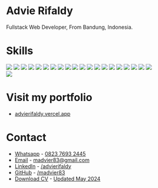 # Advie Rifaldy
Fullstack Web Developer, From Bandung, Indonesia.



# Skills
<div>
  <img src="https://svgl-badge.vercel.app/api/Language/HTML5?theme=dark" />
  <img src="https://svgl-badge.vercel.app/api/Language/CSS?theme=dark" />
  <img src="https://svgl-badge.vercel.app/api/Language/JavaScript?theme=dark" />
  <img src="https://svgl-badge.vercel.app/api/Language/TypeScript?theme=dark" />
  <img src="https://svgl-badge.vercel.app/api/Library/React?theme=dark" />
  <img src="https://svgl-badge.vercel.app/api/Library/Redux?theme=dark" />
  <img src="https://svgl-badge.vercel.app/api/Framework/Next.js?theme=dark" />
  <img src="https://svgl-badge.vercel.app/api/Library/shadcnui?theme=dark" />
  <img src="https://svgl-badge.vercel.app/api/Framework/Tailwind%20CSS?theme=dark" />
  <img src="https://svgl-badge.vercel.app/api/Framework/Bootstrap?theme=dark" />
  <img src="https://svgl-badge.vercel.app/api/Framework/Laravel?theme=dark" />
  <img src="https://svgl-badge.vercel.app/api/Database/MySQL?theme=dark" />
  <img src="https://svgl-badge.vercel.app/api/Database/SQLite?theme=dark" />
  <img src="https://svgl-badge.vercel.app/api/Language/Dart?theme=dark" />
  <img src="https://svgl-badge.vercel.app/api/Framework/Flutter?theme=dark" />
  <img src="https://svgl-badge.vercel.app/api/Hosting/Firebase?theme=dark" />
  <img src="https://svgl-badge.vercel.app/api/Software/Git?theme=dark" />
  <img src="https://svgl-badge.vercel.app/api/Design/Figma?theme=dark" />
  <img src="https://svgl-badge.vercel.app/api/Hosting/Vercel?theme=dark" />
  <img src="https://svgl-badge.vercel.app/api/Software/Stack%20Overflow?theme=dark" />
</div>

<img src="https://github-readme-stats.vercel.app/api/top-langs?username=madvier83&locale=en&layout=compact&theme=dark&hide_border=true&bg_color=171717&card_width=800" />



# Visit my portfolio
- [advierifaldy.vercel.app](https://advierifaldy.vercel.app/)

# Contact

- [Whatsapp](https://api.whatsapp.com/send?phone=082376932445) - [0823 7693 2445](https://api.whatsapp.com/send?phone=082376932445)
- [Email](mailto:madvier83@gmail.com) - [madvier83@gmail.com](mailto:madvier83@gmail.com)
- [LinkedIn](https://www.linkedin.com/in/advierifaldy/) - [/advierifaldy](https://www.linkedin.com/in/advierifaldy/)
- [GitHub](https://github.com/madvier83) - [/madvier83](https://github.com/madvier83)
- [Download CV](https://drive.google.com/file/d/19UiCksWII06ICktvRgPQQLtlb-xlcBry/view?usp=sharing) - [Updated May 2024](https://drive.google.com/file/d/19UiCksWII06ICktvRgPQQLtlb-xlcBry/view?usp=sharing)


